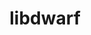 ---
title: "libdwarf"
layout: cache
categories: [package, develop]
meta: {"versions": ["20180129"], "compilers": ["gcc@=11.1.0", "gcc@=11.3.0", "gcc@=11.4.0"], "oss": ["ubuntu20.04", "ubuntu22.04"], "platforms": ["linux"], "targets": ["aarch64", "neoverse_v1", "ppc64le", "x86_64_v3"], "stacks": ["e4s", "e4s-arm", "e4s-neoverse_v1", "e4s-power", "root", "tutorial"], "num_specs": 9, "num_specs_by_stack": {"e4s-arm": 1, "root": 9, "e4s-neoverse_v1": 1, "e4s-power": 2, "e4s": 2, "tutorial": 3}}
spec_details: [{"hash": "gk3zhim6jdvwratkkslvkcpxbpvwyywb", "compiler": "gcc@=11.4.0", "versions": ["20180129"], "os": "ubuntu20.04", "platform": "linux", "target": "aarch64", "variants": ["build_system=generic"], "stacks": ["e4s-arm", "root"], "size": "-", "tarball": "https://binaries.spack.io/develop/build_cache/linux-ubuntu20.04-aarch64/gcc-11.4.0/libdwarf-20180129/linux-ubuntu20.04-aarch64-gcc-11.4.0-libdwarf-20180129-gk3zhim6jdvwratkkslvkcpxbpvwyywb.spack"}, {"hash": "zvkfgqezuqdub5xorybpq2orataul2v2", "compiler": "gcc@=11.4.0", "versions": ["20180129"], "os": "ubuntu20.04", "platform": "linux", "target": "neoverse_v1", "variants": ["build_system=generic"], "stacks": ["root", "e4s-neoverse_v1"], "size": "-", "tarball": "https://binaries.spack.io/develop/build_cache/linux-ubuntu20.04-neoverse_v1/gcc-11.4.0/libdwarf-20180129/linux-ubuntu20.04-neoverse_v1-gcc-11.4.0-libdwarf-20180129-zvkfgqezuqdub5xorybpq2orataul2v2.spack"}, {"hash": "4sahjfahowr4dajws6cbxqqtpe7thztp", "compiler": "gcc@=11.1.0", "versions": ["20180129"], "os": "ubuntu20.04", "platform": "linux", "target": "ppc64le", "variants": ["build_system=generic"], "stacks": ["root", "e4s-power"], "size": "-", "tarball": "https://binaries.spack.io/develop/build_cache/linux-ubuntu20.04-ppc64le/gcc-11.1.0/libdwarf-20180129/linux-ubuntu20.04-ppc64le-gcc-11.1.0-libdwarf-20180129-4sahjfahowr4dajws6cbxqqtpe7thztp.spack"}, {"hash": "tivoogc74efvemd3a72ty257vicbbwem", "compiler": "gcc@=11.1.0", "versions": ["20180129"], "os": "ubuntu20.04", "platform": "linux", "target": "ppc64le", "variants": ["build_system=generic"], "stacks": ["root", "e4s-power"], "size": "-", "tarball": "https://binaries.spack.io/develop/build_cache/linux-ubuntu20.04-ppc64le/gcc-11.1.0/libdwarf-20180129/linux-ubuntu20.04-ppc64le-gcc-11.1.0-libdwarf-20180129-tivoogc74efvemd3a72ty257vicbbwem.spack"}, {"hash": "ib56snvof54rklfupmavzm2oo5cavafp", "compiler": "gcc@=11.1.0", "versions": ["20180129"], "os": "ubuntu20.04", "platform": "linux", "target": "x86_64_v3", "variants": ["build_system=generic"], "stacks": ["e4s", "root"], "size": "-", "tarball": "https://binaries.spack.io/develop/build_cache/linux-ubuntu20.04-x86_64_v3/gcc-11.1.0/libdwarf-20180129/linux-ubuntu20.04-x86_64_v3-gcc-11.1.0-libdwarf-20180129-ib56snvof54rklfupmavzm2oo5cavafp.spack"}, {"hash": "duogejzb3drtkz62rr4i3oriwfgybs3n", "compiler": "gcc@=11.1.0", "versions": ["20180129"], "os": "ubuntu20.04", "platform": "linux", "target": "x86_64_v3", "variants": ["build_system=generic"], "stacks": ["e4s", "root"], "size": "-", "tarball": "https://binaries.spack.io/develop/build_cache/linux-ubuntu20.04-x86_64_v3/gcc-11.1.0/libdwarf-20180129/linux-ubuntu20.04-x86_64_v3-gcc-11.1.0-libdwarf-20180129-duogejzb3drtkz62rr4i3oriwfgybs3n.spack"}, {"hash": "fogor4wmx7suflb3zdilkwxr7aylllnu", "compiler": "gcc@=11.3.0", "versions": ["20180129"], "os": "ubuntu22.04", "platform": "linux", "target": "x86_64_v3", "variants": ["build_system=generic"], "stacks": ["root", "tutorial"], "size": "-", "tarball": "https://binaries.spack.io/develop/build_cache/linux-ubuntu22.04-x86_64_v3/gcc-11.3.0/libdwarf-20180129/linux-ubuntu22.04-x86_64_v3-gcc-11.3.0-libdwarf-20180129-fogor4wmx7suflb3zdilkwxr7aylllnu.spack"}, {"hash": "aqe3uakzfpbnsx6gjcf4gayg2teftcu5", "compiler": "gcc@=11.3.0", "versions": ["20180129"], "os": "ubuntu22.04", "platform": "linux", "target": "x86_64_v3", "variants": ["build_system=generic"], "stacks": ["root", "tutorial"], "size": "-", "tarball": "https://binaries.spack.io/develop/build_cache/linux-ubuntu22.04-x86_64_v3/gcc-11.3.0/libdwarf-20180129/linux-ubuntu22.04-x86_64_v3-gcc-11.3.0-libdwarf-20180129-aqe3uakzfpbnsx6gjcf4gayg2teftcu5.spack"}, {"hash": "tjccfynte4vjn77pxpwqyzmtlj2unrlt", "compiler": "gcc@=11.3.0", "versions": ["20180129"], "os": "ubuntu22.04", "platform": "linux", "target": "x86_64_v3", "variants": ["build_system=generic"], "stacks": ["root", "tutorial"], "size": "-", "tarball": "https://binaries.spack.io/develop/build_cache/linux-ubuntu22.04-x86_64_v3/gcc-11.3.0/libdwarf-20180129/linux-ubuntu22.04-x86_64_v3-gcc-11.3.0-libdwarf-20180129-tjccfynte4vjn77pxpwqyzmtlj2unrlt.spack"}]
---